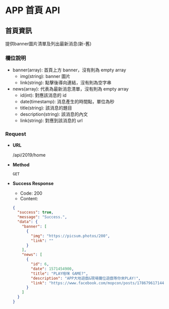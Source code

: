 # APP 首頁 API

## 首頁資訊

提供banner圖片清單及列出最新消息(新-舊)

### 欄位說明
- banner(array): 首頁上方 banner，沒有則為 empty array
  - img(string): banner 圖片
  - link(string): 點擊後導向連結，沒有則為空字串
- news(array): 代表為最新消息清單，沒有則為 empty array
  - id(int): 對應該消息的 id
  - date(timestamp): 消息產生的時間點，單位為秒
  - title(string): 該消息的題目
  - description(string): 該消息的內文
  - link(string): 對應到該消息的 url

### Request

- **URL**

    /api/2019/home

- **Method**

    `GET`

- **Success Response**

  - Code: 200
  - Content:
  ```JSON
  {
    "success": true,
    "message": "Success.",
    "data": {
      "banner": [
        {
          "img": "https://picsum.photos/200",
          "link": ""
        }
      ],
      "news": [
        {
          "id": 6,
          "date": 1571454900,
          "title": "PLAY啥咪 GAME?",
          "description": "APP大地遊戲&現場攤位遊戲等你來PLAY!",
          "link": "https://www.facebook.com/mopcon/posts/1786796171446091" 
        }
      ]
    }
  }
  ```
